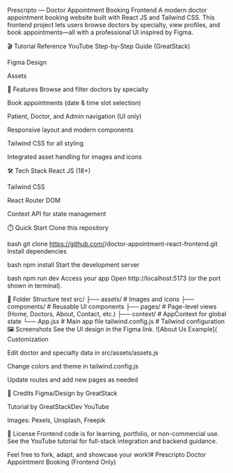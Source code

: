Prescripto — Doctor Appointment Booking Frontend
A modern doctor appointment booking website built with React JS and Tailwind CSS. This frontend project lets users browse doctors by specialty, view profiles, and book appointments—all with a professional UI inspired by Figma.

🎬 Tutorial Reference
YouTube Step-by-Step Guide (GreatStack)

Figma Design

Assets

🌟 Features
Browse and filter doctors by specialty

Book appointments (date & time slot selection)

Patient, Doctor, and Admin navigation (UI only)

Responsive layout and modern components

Tailwind CSS for all styling

Integrated asset handling for images and icons

🛠️ Tech Stack
React JS (18+)

Tailwind CSS

React Router DOM

Context API for state management

⏱️ Quick Start
Clone this repository

bash
git clone https://github.com/<your-username>/doctor-appointment-react-frontend.git
Install dependencies

bash
npm install
Start the development server

bash
npm run dev
Access your app
Open http://localhost:5173 (or the port shown in terminal).

📁 Folder Structure
text
src/
  ├── assets/        # Images and icons
  ├── components/    # Reusable UI components
  ├── pages/         # Page-level views (Home, Doctors, About, Contact, etc.)
  ├── context/       # AppContext for global state
  └── App.jsx        # Main app file
tailwind.config.js   # Tailwind configuration
🖼️ Screenshots
See the UI design in the Figma link.
![About Us Example]( Customization

Edit doctor and specialty data in src/assets/assets.js

Change colors and theme in tailwind.config.js

Update routes and add new pages as needed

📄 Credits
Figma/Design by GreatStack

Tutorial by GreatStackDev YouTube

Images: Pexels, Unsplash, Freepik

📝 License
Frontend code is for learning, portfolio, or non-commercial use.
See the YouTube tutorial for full-stack integration and backend guidance.

Feel free to fork, adapt, and showcase your work!# Prescripto Doctor Appointment Booking (Frontend Only)
